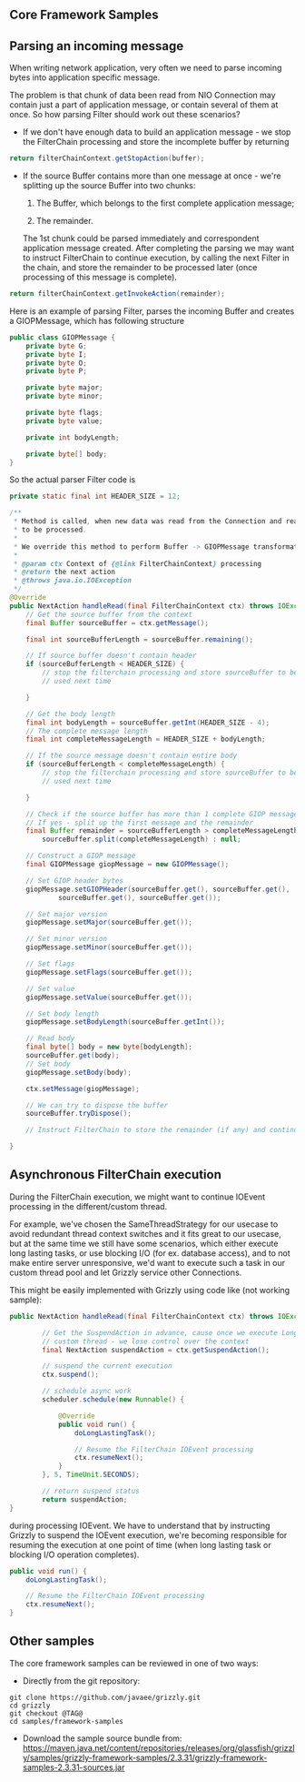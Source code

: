 ## Core Framework Samples

## Parsing an incoming message

When writing network application, very often we need to parse incoming
bytes into application specific message.

The problem is that chunk of data been read from NIO Connection may
contain just a part of application message, or contain several of them
at once. So how parsing Filter should work out these scenarios?

-   If we don't have enough data to build an application message - we
    stop the FilterChain processing and store the incomplete buffer by
    returning

```java
return filterChainContext.getStopAction(buffer);
```

-   If the source Buffer contains more than one message at once - we're
    splitting up the source Buffer into two chunks:

    1.  The Buffer, which belongs to the first complete application
        message;

    2.  The remainder.

    The 1st chunk could be parsed immediately and correspondent
    application message created. After completing the parsing we may
    want to instruct FilterChain to continue execution, by calling the
    next Filter in the chain, and store the remainder to be processed
    later (once processing of this message is complete).

```java
return filterChainContext.getInvokeAction(remainder);
```

Here is an example of parsing Filter, parses the incoming Buffer and
creates a GIOPMessage, which has following structure

```java
public class GIOPMessage {
    private byte G;
    private byte I;
    private byte O;
    private byte P;

    private byte major;
    private byte minor;

    private byte flags;
    private byte value;

    private int bodyLength;

    private byte[] body;
}
```

So the actual parser Filter code is

```java
private static final int HEADER_SIZE = 12;

/**
 * Method is called, when new data was read from the Connection and ready
 * to be processed.
 *
 * We override this method to perform Buffer -> GIOPMessage transformation.
 *
 * @param ctx Context of {@link FilterChainContext} processing
 * @return the next action
 * @throws java.io.IOException
 */
@Override
public NextAction handleRead(final FilterChainContext ctx) throws IOException {
    // Get the source buffer from the context
    final Buffer sourceBuffer = ctx.getMessage();

    final int sourceBufferLength = sourceBuffer.remaining();

    // If source buffer doesn't contain header
    if (sourceBufferLength < HEADER_SIZE) {
        // stop the filterchain processing and store sourceBuffer to be
        // used next time

    }

    // Get the body length
    final int bodyLength = sourceBuffer.getInt(HEADER_SIZE - 4);
    // The complete message length
    final int completeMessageLength = HEADER_SIZE + bodyLength;

    // If the source message doesn't contain entire body
    if (sourceBufferLength < completeMessageLength) {
        // stop the filterchain processing and store sourceBuffer to be
        // used next time

    }

    // Check if the source buffer has more than 1 complete GIOP message
    // If yes - split up the first message and the remainder
    final Buffer remainder = sourceBufferLength > completeMessageLength ?
        sourceBuffer.split(completeMessageLength) : null;

    // Construct a GIOP message
    final GIOPMessage giopMessage = new GIOPMessage();

    // Set GIOP header bytes
    giopMessage.setGIOPHeader(sourceBuffer.get(), sourceBuffer.get(),
            sourceBuffer.get(), sourceBuffer.get());

    // Set major version
    giopMessage.setMajor(sourceBuffer.get());

    // Set minor version
    giopMessage.setMinor(sourceBuffer.get());

    // Set flags
    giopMessage.setFlags(sourceBuffer.get());

    // Set value
    giopMessage.setValue(sourceBuffer.get());

    // Set body length
    giopMessage.setBodyLength(sourceBuffer.getInt());

    // Read body
    final byte[] body = new byte[bodyLength];
    sourceBuffer.get(body);
    // Set body
    giopMessage.setBody(body);

    ctx.setMessage(giopMessage);

    // We can try to dispose the buffer
    sourceBuffer.tryDispose();

    // Instruct FilterChain to store the remainder (if any) and continue execution

}
```

## Asynchronous FilterChain execution

During the FilterChain execution, we might want to continue IOEvent
processing in the different/custom thread.

For example, we've chosen the SameThreadStrategy for our usecase to
avoid redundant thread context switches and it fits great to our
usecase, but at the same time we still have some scenarios, which
either execute long lasting tasks, or use blocking I/O (for ex. database
access), and to not make entire server unresponsive, we'd want to
execute such a task in our custom thread pool and let Grizzly service
other Connections.

This might be easily implemented with Grizzly using code like (not
working sample):

```java
public NextAction handleRead(final FilterChainContext ctx) throws IOException {

        // Get the SuspendAction in advance, cause once we execute LongLastTask in the
        // custom thread - we lose control over the context
        final NextAction suspendAction = ctx.getSuspendAction();

        // suspend the current execution
        ctx.suspend();

        // schedule async work
        scheduler.schedule(new Runnable() {

            @Override
            public void run() {
                doLongLastingTask();

                // Resume the FilterChain IOEvent processing
                ctx.resumeNext();
            }
        }, 5, TimeUnit.SECONDS);

        // return suspend status
        return suspendAction;
}
```

during processing IOEvent. We have to understand that by instructing
Grizzly to suspend the IOEvent execution, we're becoming responsible for
resuming the execution at one point of time (when long lasting task or
blocking I/O operation completes).

```java
public void run() {
    doLongLastingTask();

    // Resume the FilterChain IOEvent processing
    ctx.resumeNext();
}
```

## Other samples

The core framework samples can be reviewed in one of two ways:

-   Directly from the git repository:

```
git clone https://github.com/javaee/grizzly.git
cd grizzly
git checkout @TAG@
cd samples/framework-samples
```

-   Download the sample source bundle from:
    <https://maven.java.net/content/repositories/releases/org/glassfish/grizzly/samples/grizzly-framework-samples/2.3.31/grizzly-framework-samples-2.3.31-sources.jar>


